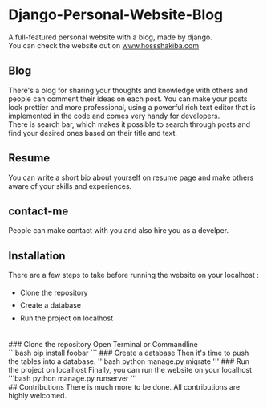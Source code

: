 # Django-Personal-Website-Blog
A full-featured personal website with a blog, made by django.
<br>You can check the website out on www.hossshakiba.com
## Blog
There's a blog for sharing your thoughts and knowledge with others and people can comment their ideas on each post.
You can make your posts look prettier and more professional, using a powerful rich text editor that is implemented in the code and comes very handy for developers.
<br>There is search bar, which makes it possible to search through posts and find your desired ones based on their title and text.
<br>
## Resume
You can write a short bio about yourself on resume page and make others aware of your skills and experiences.
## contact-me
People can make contact with you and also hire you as a develper.
## Installation
There are a few steps to take before running the website on your localhost :
<ul style="line-height:180%">
  <li>Clone the repository</li>
  <li>Create a database</li>
  <li>Run the project on localhost</li>
</ul>
<br>
### Clone the repository
Open Terminal or Commandline
<br>
```bash
pip install foobar
```
### Create a database
Then it's time to push the tables into a database.
'''bash
python manage.py migrate
'''
### Run the project on localhost
Finally, you can run the website on your localhost
'''bash
python manage.py runserver
'''
<br>
## Contributions
There is much more to be done. All contributions are highly welcomed.
